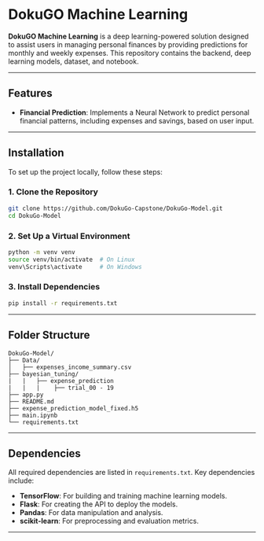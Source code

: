 # **DokuGO Machine Learning**

**DokuGO Machine Learning** is a deep learning-powered solution designed to assist users in managing personal finances by providing predictions for monthly and weekly expenses. This repository contains the backend, deep learning models, dataset, and notebook.

---

## **Features**

- **Financial Prediction**: Implements a Neural Network to predict personal financial patterns, including expenses and savings, based on user input.

---

## **Installation**

To set up the project locally, follow these steps:

### 1. Clone the Repository
```bash
git clone https://github.com/DokuGo-Capstone/DokuGo-Model.git
cd DokuGo-Model
```

### 2. Set Up a Virtual Environment
```bash
python -m venv venv
source venv/bin/activate  # On Linux
venv\Scripts\activate     # On Windows
```

### 3. Install Dependencies
```bash
pip install -r requirements.txt
```

---

## **Folder Structure**

```plaintext
DokuGo-Model/
├── Data/
│   ├── expenses_income_summary.csv
├── bayesian_tuning/
|   |   ├── expense_prediction
|   |   |    ├── trial_00 - 19
├── app.py
├── README.md
├── expense_prediction_model_fixed.h5
├── main.ipynb
└── requirements.txt
```

---

## **Dependencies**

All required dependencies are listed in `requirements.txt`. Key dependencies include:

- **TensorFlow**: For building and training machine learning models.
- **Flask**: For creating the API to deploy the models.
- **Pandas**: For data manipulation and analysis.
- **scikit-learn**: For preprocessing and evaluation metrics.

---

